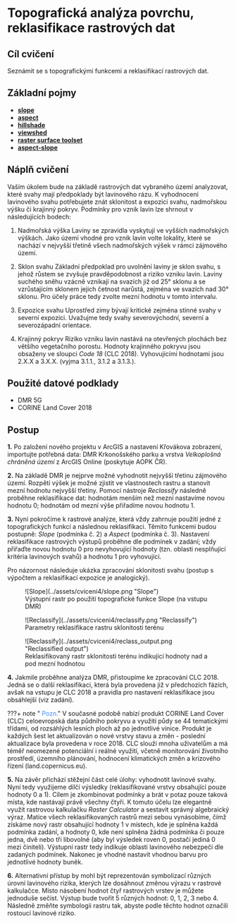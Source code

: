 # Topografická analýza povrchu, reklasifikace rastrových dat

## Cíl cvičení
Seznámit se s topografickými funkcemi a reklasifikací rastrových dat.

## Základní pojmy

- [**slope**](https://pro.arcgis.com/en/pro-app/latest/tool-reference/3d-analyst/slope.htm)
- [**aspect**](https://pro.arcgis.com/en/pro-app/latest/tool-reference/3d-analyst/aspect.htm)
- [**hillshade**](https://pro.arcgis.com/en/pro-app/latest/tool-reference/3d-analyst/hillshade.htm)
- [**viewshed**](https://pro.arcgis.com/en/pro-app/latest/tool-reference/spatial-analyst/viewshed.htm)
- [**raster surface toolset**](https://pro.arcgis.com/en/pro-app/latest/tool-reference/3d-analyst/an-overview-of-the-raster-surface-toolset.htm)
- [**aspect-slope**](https://pro.arcgis.com/en/pro-app/latest/help/analysis/raster-functions/aspect-slope-function.htm)


## Náplň cvičení
Vaším úkolem bude na základě rastrových dat vybraného území analyzovat, které svahy mají předpoklady být lavinového rázu. K vyhodnocení lavinového svahu potřebujete znát sklonitost a expozici svahu, nadmořskou výšku či krajinný pokryv. Podmínky pro vznik lavin lze shrnout v následujících bodech:

1. Nadmořská výška
Laviny se zpravidla vyskytují ve vyšších nadmořských výškách. Jako území vhodné pro vznik lavin volte lokality, které se nachází v nejvyšší třetině všech nadmořských výšek v rámci zájmového území.

2. Sklon svahu
Základní předpoklad pro uvolnění laviny je sklon svahu, s jehož růstem se zvyšuje pravděpodobnost a riziko vzniku lavin. Laviny suchého sněhu vzácně vznikají na svazích již od 25° sklonu a se vzrůstajícím sklonem jejich četnost narůstá, zejména ve svazích nad 30° sklonu. Pro účely práce tedy zvolte mezní hodnotu v tomto intervalu.

3. Expozice svahu
Uprostřed zimy bývají kritické zejména stinné svahy v severní expozici. Uvažujme tedy svahy severovýchodní, severní a severozápadní orientace.

4. Krajinný pokryv
Riziko vzniku lavin nastává na otevřených plochách bez většího vegetačního porostu. Hodnoty krajinného pokryvu jsou obsaženy ve sloupci *Code 18* (CLC 2018). Vyhovujícími hodnotami jsou 2.X.X a 3.X.X. (vyjma 3.1.1., 3.1.2 a 3.1.3.).

## Použité datové podklady
- DMR 5G
- CORINE Land Cover 2018

## Postup
**1.** Po založení nového projektu v ArcGIS a nastavení Křovákova zobrazení, importujte potřebná data: DMR Krkonošského parku a vrstva *Velkoplošná chráněná území* z ArcGIS Online (poskytuje AOPK ČR).

**2.** Na základě DMR je nejprve možné vyhodnotit nejvyšší třetinu zájmového území. Rozpětí výšek je možné zjistit ve vlastnostech rastru a stanovit mezní hodnotu nejvyšší třetiny. Pomocí nástroje *Reclassify* následně proběhne reklasifikace dat: hodnotám menším než mezní nastavíme novou hodnotu 0; hodnotám od mezní výše přiřadíme novou hodnotu 1.

**3.** Nyní pokročíme k rastrové analýze, která vždy zahrnuje použití jedné z topografických funkcí a následnou reklasifikaci. Těmito funkcemi budou postupně: *Slope* (podmínka č. 2) a *Aspect* (podmínka č. 3). Nastavení reklasifikace rastrových výstupů proběhne dle podmínek v zadání; vždy přiřaďte novou hodnotu 0 pro nevyhovující hodnoty (tzn. oblasti nesplňující kritéria lavinových svahů) a hodnotu 1 pro vyhovující.

Pro názornost následuje ukázka zpracování sklonitosti svahu (postup s výpočtem a reklasifikací expozice je analogický).

<figure markdown>
  ![Slope](../assets/cviceni4/slope.png "Slope")
  <figcaption>Výstupní rastr po použití topografické funkce Slope (na vstupu DMR)</figcaption>
</figure>

<figure markdown>
  ![Reclassify](../assets/cviceni4/reclassify.png "Reclassify")
  <figcaption>Parametry reklasifikace rastru sklonitosti terénu</figcaption>
</figure>

<figure markdown>
  ![Reclassify](../assets/cviceni4/reclass_output.png "Reclassified output")
  <figcaption>Reklasifikovaný rastr sklonitosti terénu indikující hodnoty nad a pod mezní hodnotou</figcaption>
</figure>

**4.** Jakmile proběhne analýza DMR, přistoupíme ke zpracování CLC 2018. Jedná se o další reklasifikaci, která byla provedena již v předchozích fázích, avšak na vstupu je CLC 2018 a pravidla pro nastavení reklasifikace jsou obsáhlejší (viz zadání).

???+ note "&nbsp;<span style="color:#448aff">Pozn.</span>"
      V současné podobě nabízí produkt CORINE Land Cover (CLC) celoevropská data půdního pokryvu a využití půdy se 44 tematickými třídami, od rozsáhlých lesních ploch až po jednotlivé vinice. Produkt je každých šest let aktualizován o nové vrstvy stavu a změn - poslední aktualizace byla provedena v roce 2018. CLC slouží mnoha uživatelům a má téměř neomezené potenciální i reálné využití, včetně monitorování životního prostředí, územního plánování, hodnocení klimatických změn a krizového řízení (land.copernicus.eu).

**5.** Na závěr přichází stěžejní část celé úlohy: vyhodnotit lavinové svahy. Nyní tedy využijeme dílčí výsledky (reklasifikované vrstvy obsahující pouze hodnoty 0 a 1). Cílem je zkombinovat podmínky a brát v potaz pouze taková místa, kde nastávají právě všechny čtyři. K tomuto účelu lze elegantně využít rastrovou kalkulačku *Raster Calculator* a sestavit správný algebraický výraz. Matice všech reklasifikovaných rastrů mezi sebou vynásobíme, čímž získáme nový rastr obsahující hodnoty 1 v místech, kde je splněna každá podmínka zadání, a hodnoty 0, kde není splněna žádná podmínka či pouze jedna, dvě nebo tři libovolné (aby byl výsledek roven 0, postačí jediná 0 mezi činiteli). Výstupní rastr tedy indikuje oblasti lavinového nebezpečí dle zadaných podmínek. Nakonec je vhodné nastavit vhodnou barvu pro jednotlivé hodnoty buněk.

**6.** Alternativní přístup by mohl být reprezentován symbolizací různých úrovní lavinového rizika, kterých lze dosáhnout změnou výrazu v rastrové kalkulačce. Místo násobení hodnot čtyř rastrových vrstev je můžete jednoduše sečíst. Výstup bude tvořit 5 různých hodnot: 0, 1, 2, 3 nebo 4. Následně změňte symbologii rastru tak, abyste podle těchto hodnot označili rostoucí lavinové riziko.